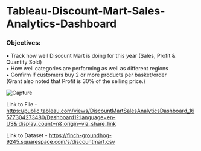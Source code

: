 # Tableau-Discount-Mart-Sales-Analytics-Dashboard

### Objectives: <BR/>
•	Track how well Discount Mart is doing for this year (Sales, Profit & Quantity Sold) <BR/>
•	How well categories are performing as well as different regions <BR/>
•	Confirm if customers buy 2 or more products per basket/order <BR/>
(Grant also noted that Profit is 30% of the selling price.) <BR/>



![Capture](https://user-images.githubusercontent.com/40834093/179001122-fd668ba1-0194-4265-bed5-3bc66317f3e4.PNG)

Link to File - https://public.tableau.com/views/DiscountMartSalesAnalyticsDashboard_16577304273480/Dashboard1?:language=en-US&:display_count=n&:origin=viz_share_link

Link to Dataset - https://finch-groundhog-9245.squarespace.com/s/discountmart.csv
